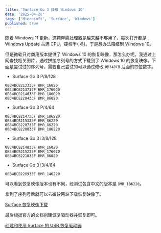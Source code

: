 ```yaml
---
title: 'Surface Go 3 降级 Windows 10'
date: '2025-04-26'
tags: ['Microsoft', 'Surface', 'Windows']
published: true
---
```


随着 Windows 11 更新，这颗奔腾处理器是越来越不够用了，每次打开都是 Windows Update 占满 CPU，硬控半小时。于是想办法降级到 Windows 10。

但是微软只对商用版本提供了 Windows 10 的恢复映像，那怎么办呢，我通过上网查找相关图片，通过拼接序列号的方式下载到了 Windows 10 的恢复映像。下面是尝试过的序列号。需要自己尝试的可以通过修改 `0B34BCB` 后面的四位数字。

* Surface Go 3 P/8/128
```
0B34BCB213333F BMR_16020
0B34BCB213733F BMR_176020
0B34BCB214633F BMR_186020
0B34BCB220433F BMR_86020
```

* Surface Go 3 P/4/64
```
0B34BCB214733F BMR_186220
0B34BCB215333F BMR_86220
0B34BCB220733F BMR_86220
0B34BCB220833F BMR_186220
```

* Surface Go 3 i3/8/128
```
0B34BCB214833F BMR_16020
0B34BCB215233F BMR_176020
0B34BCB221033F BMR_86020
```

* Surface Go 3 i3/4/64
```
0B34BCB220933F BMR_146220
```

可以看到恢复映像版本也有不同，经测试包含中文的版本是 `BMR_186220`。

拿到了序列号后就可以去微软网站下载恢复映像了。

[Surface 恢复映像下载](https://support.microsoft.com/zh-cn/surface-recovery-image)

最后根据官方的文档创建恢复驱动器并恢复即可。

[创建和使用 Surface 的 USB 恢复驱动器](https://support.microsoft.com/zh-cn/surface/%E5%88%9B%E5%BB%BA%E5%92%8C%E4%BD%BF%E7%94%A8-surface-%E7%9A%84-usb-%E6%81%A2%E5%A4%8D%E9%A9%B1%E5%8A%A8%E5%99%A8-677852e2-ed34-45cb-40ef-398fc7d62c07) 

